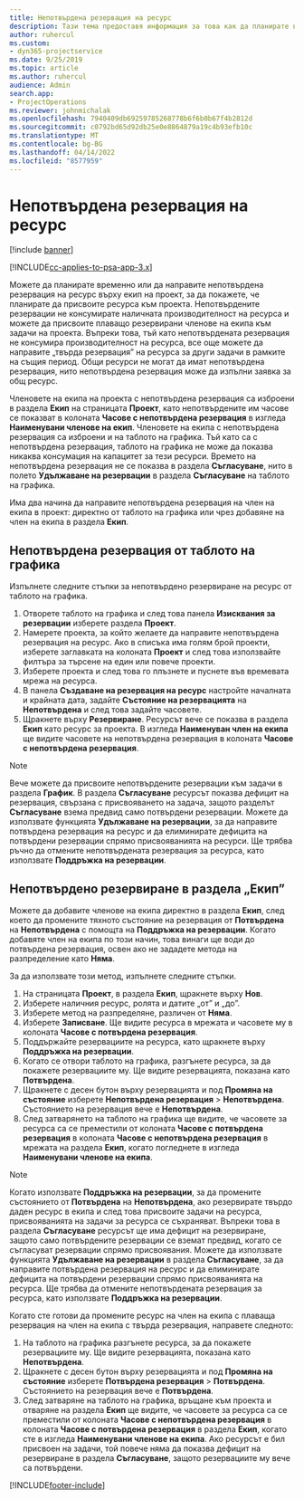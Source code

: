 ```yaml
---
title: Непотвърдена резервация на ресурс
description: Тази тема предоставя информация за това как да планирате временно или да направите непотвърдена резервация на членове на екип по проект.
author: ruhercul
ms.custom:
- dyn365-projectservice
ms.date: 9/25/2019
ms.topic: article
ms.author: ruhercul
audience: Admin
search.app:
- ProjectOperations
ms.reviewer: johnmichalak
ms.openlocfilehash: 7940409db69259785268778b6f6b0b67f4b2812d
ms.sourcegitcommit: c0792bd65d92db25e0e8864879a19c4b93efb10c
ms.translationtype: MT
ms.contentlocale: bg-BG
ms.lasthandoff: 04/14/2022
ms.locfileid: "8577959"
---
```

# <a name="soft-book-a-resource"></a>Непотвърдена резервация на ресурс

[!include [banner](../includes/psa-now-project-operations.md)]

[!INCLUDE[cc-applies-to-psa-app-3.x](../includes/cc-applies-to-psa-app-3x.md)]

Можете да планирате временно или да направите непотвърдена резервация на ресурс върху екип на проект, за да покажете, че планирате да присвоите ресурса към проекта. Непотвърдените резервации не консумирате наличната производителност на ресурса и можете да присвоите плаващо резервирани членове на екипа към задачи на проекта. Въпреки това, тъй като непотвърдената резервация не консумира производителност на ресурса, все още можете да направите „твърда резервация” на ресурса за други задачи в рамките на същия период. Общи ресурси не могат да имат непотвърдена резервация, нито непотвърдена резервация може да изпълни заявка за общ ресурс.

Членовете на екипа на проекта с непотвърдена резервация са изброени в раздела **Екип** на страницата **Проект**, като непотвърдените им часове се показват в колоната **Часове с непотвърдена резервация** в изгледа **Наименувани членове на екип**. Членовете на екипа с непотвърдена резервация са изброени и на таблото на графика. Тъй като са с непотвърдена резервация, таблото на графика не може да показва никаква консумация на капацитет за тези ресурси. Времето на непотвърдена резервация не се показва в раздела **Съгласуване**, нито в полето **Удължаване на резервации** в раздела **Съгласуване** на таблото на графика. 

Има два начина да направите непотвърдена резервация на член на екипа в проект: директно от таблото на графика или чрез добавяне на член на екипа в раздела **Екип**. 

## <a name="soft-book-from-the-schedule-board"></a>Непотвърдена резервация от таблото на графика
Изпълнете следните стъпки за непотвърдено резервиране на ресурс от таблото на графика. 

1. Отворете таблото на графика и след това панела **Изисквания за резервации** изберете раздела **Проект**.
2. Намерете проекта, за който желаете да направите непотвърдена резервация на ресурс. Ако в списъка има голям брой проекти, изберете заглавката на колоната **Проект** и след това използвайте филтъра за търсене на един или повече проекти.
3. Изберете проекта и след това го плъзнете и пуснете във времевата мрежа на ресурса.
5. В панела **Създаване на резервация на ресурс** настройте началната и крайната дата, задайте **Състояние на резервацията** на **Непотвърдена** и след това задайте часовете. 
6. Щракнете върху **Резервиране**. Ресурсът вече се показва в раздела **Екип** като ресурс за проекта. В изгледа **Наименуван член на екипа** ще видите часовете на непотвърдена резервация в колоната **Часове с непотвърдена резервация**.

> [!NOTE]
> Вече можете да присвоите непотвърдените резервации към задачи в раздела **График**. В раздела **Съгласуване** ресурсът показва дефицит на резервация, свързана с присвояването на задача, защото разделът **Съгласуване** взема предвид само потвърдени резервации. Можете да използвате функцията **Удължаване на резервации**, за да направите потвърдена резервация на ресурс и да елиминирате дефицита на потвърдени резервации спрямо присвояванията на ресурси. Ще трябва ръчно да отмените непотвърдената резервация за ресурса, като използвате **Поддръжка на резервации**.

## <a name="soft-book-on-the-team-tab"></a>Непотвърдено резервиране в раздела „Екип”

Можете да добавите членове на екипа директно в раздела **Екип**, след което да промените тяхното състояние на резервация от **Потвърдена** на **Непотвърдена** с помощта на **Поддръжка на резервации**. Когато добавяте член на екипа по този начин, това винаги ще води до потвърдена резервация, освен ако не зададете метода на разпределение като **Няма**.

За да използвате този метод, изпълнете следните стъпки.

1. На страницата **Проект**, в раздела **Екип**, щракнете върху **Нов**.
2. Изберете наличния ресурс, ролята и датите „от” и „до”.
3. Изберете метод на разпределяне, различен от **Няма**.
4. Изберете **Записване**. Ще видите ресурса в мрежата и часовете му в колоната **Часове с потвърдена резервация**.
5. Поддържайте резервациите на ресурса, като щракнете върху **Поддръжка на резервации**.
6. Когато се отвори таблото на графика, разгънете ресурса, за да покажете резервациите му. Ще видите резервацията, показана като **Потвърдена**.
7. Щракнете с десен бутон върху резервацията и под **Промяна на състояние** изберете **Непотвърдена резервация** \> **Непотвърдена**. Състоянието на резервация вече е **Непотвърдена**.
8. След затварянето на таблото на графика ще видите, че часовете за ресурса са се преместили от колоната **Часове с потвърдена резервация** в колоната **Часове с непотвърдена резервация** в мрежата на раздела **Екип**, когато погледнете в изгледа **Наименувани членове на екипа**.

> [!NOTE]
> Когато използвате **Поддръжка на резервации**, за да промените състоянието от **Потвърдена** на **Непотвърдена**, ако резервирате твърдо даден ресурс в екипа и след това присвоите задачи на ресурса, присвояванията на задачи за ресурса се съхраняват. Въпреки това в раздела **Съгласуване** ресурсът ще има дефицит на резервиране, защото само потвърдените резервации се вземат предвид, когато се съгласуват резервации спрямо присвоявания. Можете да използвате функцията **Удължаване на резервации** в раздела **Съгласуване**, за да направите потвърдена резервация на ресурс и да елиминирате дефицита на потвърдени резервации спрямо присвояванията на ресурса. Ще трябва да отмените непотвърдената резервация за ресурса, като използвате **Поддръжка на резервации**.

Когато сте готови да промените ресурс на член на екипа с плаваща резервация на член на екипа с твърда резервация, направете следното:

1. На таблото на графика разгънете ресурса, за да покажете резервациите му. Ще видите резервацията, показана като **Непотвърдена**.
2. Щракнете с десен бутон върху резервацията и под **Промяна на състояние** изберете **Потвърдена резервация** \> **Потвърдена**. Състоянието на резервация вече е **Потвърдена**.
3. След затваряне на таблото на графика, връщане към проекта и отваряне на раздела **Екип** ще видите, че часовете за ресурса са се преместили от колоната **Часове с непотвърдена резервация** в колоната **Часове с потвърдена резервация** в раздела **Екип**, когато сте в изгледа **Наименувани членове на екипа**. Ако ресурсът е бил присвоен на задачи, той повече няма да показва дефицит на резервиране в раздела **Съгласуване**, защото резервациите му вече са потвърдени.



[!INCLUDE[footer-include](../includes/footer-banner.md)]

